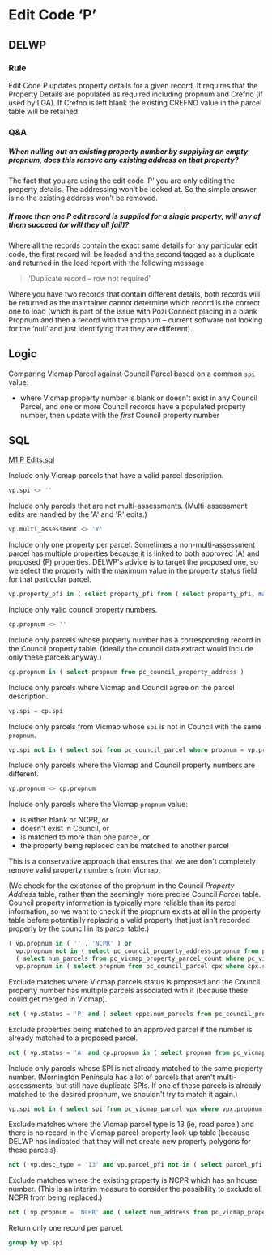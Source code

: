 # Edit Code ‘P’

## DELWP

### Rule

Edit Code P updates property details for a given record. It requires that the Property Details are populated as required including propnum and Crefno (if used by LGA). If Crefno is left blank the existing CREFNO value in the parcel table will be retained.

### Q&A

##### When nulling out an existing property number by supplying an empty propnum, does this remove any existing address on that property?

The fact that you are using the edit code ’P’ you are only editing the property details. The addressing won’t be looked at. So the simple answer is no the existing address won’t be removed.

##### If more than one P edit record is supplied for a single property, will any of them succeed (or will they all fail)?

Where all the records contain the exact same details for any particular edit code, the first record will be loaded and the second tagged as a duplicate and returned in the load report with the following message

> ‘Duplicate record – row not required’

Where you have two records that contain different details, both records will be returned as the maintainer cannot determine which record is the correct one to load (which is part of the issue with Pozi Connect placing in a blank Propnum and then a record with the propnum – current software not looking for the ‘null’ and just identifying that they are different).

## Logic

Comparing Vicmap Parcel against Council Parcel based on a common `spi` value:

* where Vicmap property number is blank or doesn't exist in any Council Parcel, and one or more Council records have a populated property number, then update with the *first* Council property number

## SQL

[M1 P Edits.sql](https://github.com/groundtruth/PoziConnectConfig/blob/master/~Shared/SQL/M1%20P%20Edits.sql)

Include only Vicmap parcels that have a valid parcel description.

```sql
vp.spi <> ''
```

Include only parcels that are not multi-assessments. (Multi-assessment edits are handled by the 'A' and 'R' edits.)

```sql
vp.multi_assessment <> 'Y'
```

Include only one property per parcel. Sometimes a non-multi-assessment parcel has multiple properties because it is linked to both approved (A) and proposed (P) properties. DELWP's advice is to target the proposed one, so we select the property with the maximum value in the property status field for that particular parcel.

```sql
vp.property_pfi in ( select property_pfi from ( select property_pfi, max ( property_status ) from pc_vicmap_parcel vpx where vpx.spi = vp.spi group by spi ) )
```

Include only valid council property numbers.

```sql
cp.propnum <> ''
```

Include only parcels whose property number has a corresponding record in the Council property table. (Ideally the council data extract would include only these parcels anyway.)

```sql
cp.propnum in ( select propnum from pc_council_property_address )
```

Include only parcels where Vicmap and Council agree on the parcel description.

```sql
vp.spi = cp.spi
```

Include only parcels from Vicmap whose `spi` is not in Council with the same `propnum`.

```sql
vp.spi not in ( select spi from pc_council_parcel where propnum = vp.propnum )
```

Include only parcels where the Vicmap and Council property numbers are different.

```sql
vp.propnum <> cp.propnum
```

Include only parcels where the Vicmap `propnum` value:

* is either blank or NCPR, or
* doesn't exist in Council, or
* is matched to more than one parcel, or
* the property being replaced can be matched to another parcel

This is a conservative approach that ensures that we are don't completely remove valid property numbers from Vicmap.

(We check for the existence of the propnum in the Council _Property Address_ table, rather than the seemingly more precise Council _Parcel_ table. Council property information is typically more reliable than its parcel information, so we want to check if the propnum exists at all in the property table before potentially replacing a valid property that just isn't recorded properly by the council in its parcel table.)

```sql
( vp.propnum in ( '' , 'NCPR' ) or
  vp.propnum not in ( select pc_council_property_address.propnum from pc_council_property_address )  or
  ( select num_parcels from pc_vicmap_property_parcel_count where pc_vicmap_property_parcel_count.propnum = vp.propnum ) > 1 or
  vp.propnum in ( select propnum from pc_council_parcel cpx where cpx.spi in ( select spi from pc_vicmap_parcel where spi <> '' ) ) )
```

Exclude matches where Vicmap parcels status is proposed and the Council property number has multiple parcels associated with it (because these could get merged in Vicmap).

```sql
not ( vp.status = 'P' and ( select cppc.num_parcels from pc_council_property_parcel_count cppc where cppc.propnum = cp.propnum ) > 1 )
```

Exclude properties being matched to an approved parcel if the number is already matched to a proposed parcel.

```sql
not ( vp.status = 'A' and cp.propnum in ( select propnum from pc_vicmap_parcel vpx where vpx.status = 'P' ) )
```

Include only parcels whose SPI is not already matched to the same property number. (Mornington Peninsula has a lot of parcels that aren't multi-assessments, but still have duplicate SPIs. If one of these parcels is already matched to the desired propnum, we shouldn't try to match it again.)

```sql
vp.spi not in ( select spi from pc_vicmap_parcel vpx where vpx.propnum = cp.propnum )
```

Exclude matches where the Vicmap parcel type is 13 (ie, road parcel) and there is no record in the Vicmap parcel-property look-up table (because DELWP has indicated that they will not create new property polygons for these parcels).

```sql
not ( vp.desc_type = '13' and vp.parcel_pfi not in ( select parcel_pfi from vmprop_parcel_property ) )
```

Exclude matches where the existing property is NCPR which has an house number. (This is an interim measure to consider the possibility to exclude all NCPR from being replaced.)

```sql
not ( vp.propnum = 'NCPR' and ( select num_address from pc_vicmap_property_address vpa where vpa.property_pfi = vp.property_pfi and vpa.is_primary <> 'N' ) <> '' )
```

Return only one record per parcel.

```sql
group by vp.spi
```
